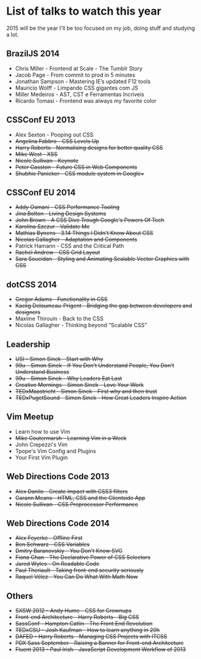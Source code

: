 # List of talks to watch this year

2015 will be the year I'll be too focused on my job, doing stuff and studying a lot.

## BrazilJS 2014
* Chris Miller - Frontend at Scale - The Tumblr Story
* Jacob Page - From commit to prod in 5 minutes
* Jonathan Sampson - Mastering IE’s updated F12 tools
* Mauricio Wolff - Limpando CSS gigantes com JS
* Miller Medeiros - AST, CST e Ferramentas Incríveis
* Ricardo Tomasi - Frontend was always my favorite color

## CSSConf EU 2013
* Alex Sexton - Pooping out CSS
* ~~Angelina Fabbro - CSS Levels Up~~
* ~~Harry Roberts - Normalising designs for better quality CSS~~
* ~~Mike West - XSS~~
* ~~Nicole Sullivan - Keynote~~
* ~~Peter Gasston - Future CSS in Web Components~~
* ~~Shubhie Panicker - CSS module system in Google+~~

## CSSConf EU 2014
* ~~Addy Osmani - CSS Performance Tooling~~
* ~~Jina Bolton - Living Design Systems~~
* ~~John Brown - A CSS Dive Trough Google's Powers Of Tech~~
* ~~Karolina Szczur - Validate Me~~
* ~~Mathias Bynens - 3.14 Things I Didn't Know About CSS~~
* ~~Nicolas Gallagher - Adaptation and Components~~
* Patrick Hamann - CSS and the Critical Path
* ~~Rachel Andrew - CSS Grid Layout~~
* ~~Sara Soueidan - Styling and Animating Scalable Vector Graphics with CSS~~

## dotCSS 2014
* ~~Gregor Adams - Functionality in CSS~~
* ~~Kaelig Deloumeau-Prigent - Bridging the gap between developers and designers~~
* Maxime Thirouin - Back to the CSS
* Nicolas Gallagher - Thinking beyond “Scalable CSS”

## Leadership
* ~~USI - Simon Sinek - Start with Why~~
* ~~99u - Simon Sinek - If You Don't Understand People, You Don't Understand Business~~
* ~~99u - Simon Sinek - Why Leaders Eat Last~~
* ~~Creative Mornings - Simon Sinek - Love Your Work~~
* ~~TEDxMaastricht - Simon Sinek - First why and then trust~~
* ~~TEDxPugetSound - Simon Sinek - How Great Leaders Inspire Action~~

## Vim Meetup
* Learn how to use Vim
* ~~Mike Coutermarsh - Learning Vim in a Week~~
* John Crepezzi's Vim
* Tpope's Vim Config and Plugins
* Your First Vim Plugin

## Web Directions Code 2013
* ~~Alex Danilo - Create impact with CSS3 filters~~
* ~~Garann Means - HTML, CSS and the Clientside App~~
* ~~Nicole Sullivan - CSS Preprocessor Performance~~

## Web Directions Code 2014
* ~~Alex Feyerke - Offline First~~
* ~~Ben Schwarz - CSS Variables~~
* ~~Dmitry Baranovskiy - You Don't Know SVG~~
* ~~Fiona Chan - The Declarative Power of CSS Selectors~~
* ~~Jared Wyles - On Readable Code~~
* ~~Paul Theriault - Taking front-end security seriously~~
* ~~Raquel Vélez - You Can Do What With Math Now~~

## Others
* ~~SXSW 2012 - Andy Hume - CSS for Grownups~~
* ~~Front-end Architecture - Harry Roberts - Big CSS~~
* ~~SassConf - Hampton Catlin - The Front End Revolution~~
* ~~TEDxCSU - Josh Kaufman - How to learn anything in 20h~~
* ~~DAFED - Harry Roberts - Managing CSS Projects with ITCSS~~
* ~~PDX Sass September - Raising a Banner for Front-end Architecture~~
* ~~Fluent 2013 - Paul Irish - JavaScript Development Workflow of 2013~~
